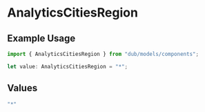 # AnalyticsCitiesRegion

## Example Usage

```typescript
import { AnalyticsCitiesRegion } from "dub/models/components";

let value: AnalyticsCitiesRegion = "*";
```

## Values

```typescript
"*"
```